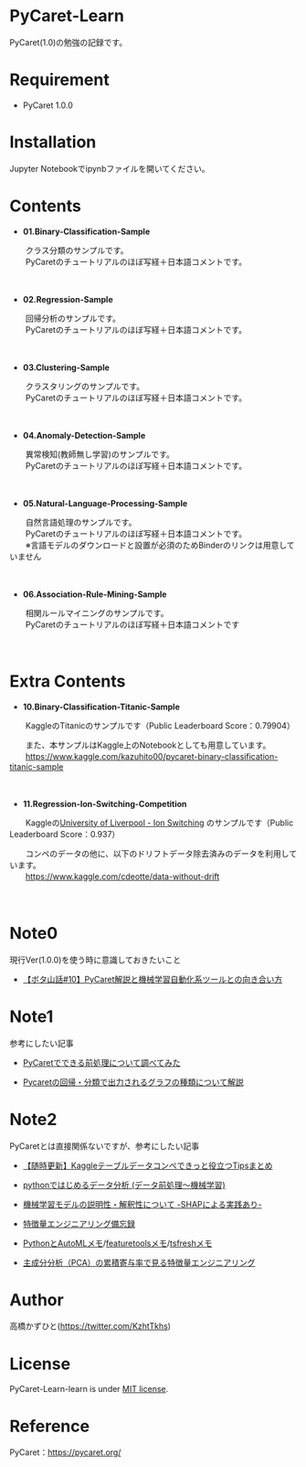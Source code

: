 # PyCaret-Learn
 PyCaret(1.0)の勉強の記録です。

# Requirement
 
* PyCaret 1.0.0

# Installation
 
Jupyter Notebookでipynbファイルを開いてください。

# Contents

* <b>01.Binary-Classification-Sample</b>

　　クラス分類のサンプルです。<br>
　　PyCaretのチュートリアルのほぼ写経＋日本語コメントです。
  
　　<!-- [![Binder](https://mybinder.org/badge_logo.svg)](https://mybinder.org/v2/gh/Kazuhito00/PyCaret-Learn/master?filepath=01.Binary-Classification-Sample/01.Binary-Classification-Sample.ipynb)<br>　　※compare_models()やtune_model()の実行時間が少々長いため注意 -->
  
* <b>02.Regression-Sample</b>

　　回帰分析のサンプルです。<br>
　　PyCaretのチュートリアルのほぼ写経＋日本語コメントです。

　　<!-- [![Binder](https://mybinder.org/badge_logo.svg)](https://mybinder.org/v2/gh/Kazuhito00/PyCaret-Learn/master?filepath=02.Regression-Sample/02.Regression-Sample.ipynb)<br>　　※compare_models()やtune_model()の実行時間が少々長いため注意 -->

* <b>03.Clustering-Sample</b>

　　クラスタリングのサンプルです。<br>
　　PyCaretのチュートリアルのほぼ写経＋日本語コメントです。

　　<!-- [![Binder](https://mybinder.org/badge_logo.svg)](https://mybinder.org/v2/gh/Kazuhito00/PyCaret-Learn/master?filepath=03.Clustering-Sample/03.Clustering-Sample.ipynb) -->
  
* <b>04.Anomaly-Detection-Sample</b>

　　異常検知(教師無し学習)のサンプルです。<br>
　　PyCaretのチュートリアルのほぼ写経＋日本語コメントです。

　　<!-- [![Binder](https://mybinder.org/badge_logo.svg)](https://mybinder.org/v2/gh/Kazuhito00/PyCaret-Learn/master?filepath=04.Anomaly-Detection-Sample/04.Anomaly-Detection-Sample.ipynb) -->
  
* <b>05.Natural-Language-Processing-Sample</b>

　　自然言語処理のサンプルです。<br>
　　PyCaretのチュートリアルのほぼ写経＋日本語コメントです。<br>
　　※言語モデルのダウンロードと設置が必須のためBinderのリンクは用意していません
 
　　<!-- [![Binder](https://mybinder.org/badge_logo.svg)](https://mybinder.org/v2/gh/Kazuhito00/PyCaret-Learn/master?filepath=05.Natural-Language-Processing-Sample/05.Natural-Language-Processing-Sample.ipynb)<br>　　※compare_models()やtune_model()の実行時間が少々長いため注意 -->
  
* <b>06.Association-Rule-Mining-Sample</b>

　　相関ルールマイニングのサンプルです。<br>
　　PyCaretのチュートリアルのほぼ写経＋日本語コメントです
 
　　<!-- [![Binder](https://mybinder.org/badge_logo.svg)](https://mybinder.org/v2/gh/Kazuhito00/PyCaret-Learn/master?filepath=06.Association-Rule-Mining-Sample/06.Association-Rule-Mining-Sample.ipynb) -->

# Extra Contents

 
* <b>10.Binary-Classification-Titanic-Sample</b>

　　KaggleのTitanicのサンプルです（Public Leaderboard Score：0.79904）

　　また、本サンプルはKaggle上のNotebookとしても用意しています。<br>
　　https://www.kaggle.com/kazuhito00/pycaret-binary-classification-titanic-sample

　　<!-- [![Binder](https://mybinder.org/badge_logo.svg)](https://mybinder.org/v2/gh/Kazuhito00/PyCaret-Learn/master?filepath=10.Binary-Classification-Titanic-Sample/10.Binary-Classification-Titanic-Sample.ipynb)<br>　　※compare_models()やtune_model()の実行時間が少々長いため注意 -->

* <b>11.Regression-Ion-Switching-Competition</b>

　　Kaggleの[University of Liverpool - Ion Switching](https://www.kaggle.com/c/liverpool-ion-switching) のサンプルです（Public Leaderboard Score：0.937）
  
　　コンペのデータの他に、以下のドリフトデータ除去済みのデータを利用しています。<br>
　　<https://www.kaggle.com/cdeotte/data-without-drift>
  
　　<!-- [![Binder](https://mybinder.org/badge_logo.svg)]() -->
  
# Note0 
現行Ver(1.0.0)を使う時に意識しておきたいこと
* [【ボタ山話#10】PyCaret解説と機械学習自動化系ツールとの向き合い方](https://shirokane-kougyou.fm/episode/25)

# Note1
参考にしたい記事
* [PyCaretでできる前処理について調べてみた](https://qiita.com/tomiyou/items/e1842775e7aaee04ada3)

* [Pycaretの回帰・分類で出力されるグラフの種類について解説](https://qiita.com/ground0state/items/57e565b23770e5a323e9)
  
# Note2
PyCaretとは直接関係ないですが、参考にしたい記事
* [【随時更新】Kaggleテーブルデータコンペできっと役立つTipsまとめ](https://naotaka1128.hatenadiary.jp/entry/kaggle-compe-tips)
<!-- https://trueman-developer.blogspot.com/2019/07/keras.html -->

* [pythonではじめるデータ分析 (データ前処理〜機械学習)](https://qiita.com/CEML/items/b7dc768d1df66e809e5a)

* [機械学習モデルの説明性・解釈性について -SHAPによる実践あり-](https://cpp-learning.com/interpretable-model/)

* [特徴量エンジニアリング備忘録](https://qiita.com/risako_/items/91ea7f34433bfa2ea40c)

* [PythonとAutoMLメモ](https://qiita.com/calderarie/items/6188ce60c3e3dc2c6ba0)/[featuretoolsメモ](https://qiita.com/Hyperion13fleet/items/4eaca365f28049fe11c7)/[tsfreshメモ](https://qiita.com/KI1208/items/e27f827bac8654c9adcc)

* [主成分分析（PCA）の累積寄与率で見る特徴量エンジニアリング](https://www.takapy.work/entry/2019/02/08/002738)

# Author
高橋かずひと(https://twitter.com/KzhtTkhs)
 
# License 
PyCaret-Learn-learn is under [MIT license](https://en.wikipedia.org/wiki/MIT_License).

# Reference
PyCaret：https://pycaret.org/
